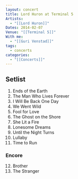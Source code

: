```yaml
---
layout: concert
title: Lord Huron at Terminal 5
Artists:
  - "[[Lord Huron]]"
Dates: 2014-02-07
Venue: "[[Terminal 5]]"
With me:
  - "[[Guri Venstad]]"
tags:
  - concerts
categories:
  - "[[Concerts]]"
---
```


## Setlist

1. Ends of the Earth
2. The Man Who Lives Forever
3. I Will Be Back One Day
4. We Went Wild
5. Fool for Love
6. The Ghost on the Shore
7. She Lit a Fire
8. Lonesome Dreams
9. Until the Night Turns
10. Lullaby
11. Time to Run

### Encore
12. Brother
13. The Stranger
